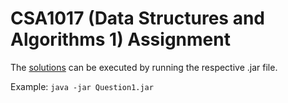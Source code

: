 # CSA1017 (Data Structures and Algorithms 1) Assignment

The [solutions](https://github.com/migueldingli1997/CSA1017-Data-Structures-and-Algorithms-1-Assignment/tree/master/Implementation) can be executed by running the respective .jar file.

Example: `java -jar Question1.jar`
